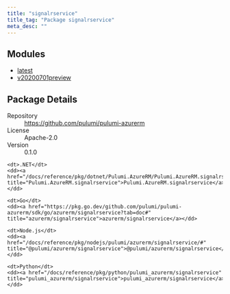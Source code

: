 ```yaml
---
title: "signalrservice"
title_tag: "Package signalrservice"
meta_desc: ""
---
```


<!-- WARNING: this file was generated by Pulumi Docs Generator. -->
<!-- Do not edit by hand unless you're certain you know what you are doing! -->



<h2 id="modules">Modules</h2>
<ul class="api">
    <li><a href="latest/" title="latest"><span class="symbol module"></span>latest</a></li>
    <li><a href="v20200701preview/" title="v20200701preview"><span class="symbol module"></span>v20200701preview</a></li>
</ul>

<h2 id="package-details">Package Details</h2>
<dl class="package-details">
	<dt>Repository</dt>
	<dd><a href="https://github.com/pulumi/pulumi-azurerm">https://github.com/pulumi/pulumi-azurerm</a></dd>
	<dt>License</dt>
	<dd>Apache-2.0</dd>
	<dt>Version</dt>
	<dd>0.1.0</dd>
</dl>



<dl class="tabular">

    <dt>.NET</dt>
    <dd><a href="/docs/reference/pkg/dotnet/Pulumi.AzureRM/Pulumi.AzureRM.signalrservice.html" title="Pulumi.AzureRM.signalrservice">Pulumi.AzureRM.signalrservice</a></dd>

    <dt>Go</dt>
    <dd><a href="https://pkg.go.dev/github.com/pulumi/pulumi-azurerm/sdk/go/azurerm/signalrservice?tab=doc#" title="azurerm/signalrservice">azurerm/signalrservice</a></dd>

    <dt>Node.js</dt>
    <dd><a href="/docs/reference/pkg/nodejs/pulumi/azurerm/signalrservice/#" title="@pulumi/azurerm/signalrservice">@pulumi/azurerm/signalrservice</a></dd>

    <dt>Python</dt>
    <dd><a href="/docs/reference/pkg/python/pulumi_azurerm/signalrservice" title="pulumi_azurerm/signalrservice">pulumi_azurerm/signalrservice</a></dd>

</dl>

